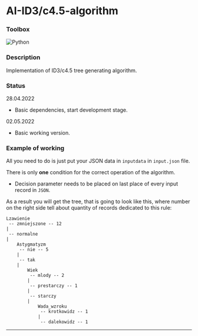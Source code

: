 # AI-ID3/c4.5-algorithm

### Toolbox

![Python](https://img.shields.io/badge/python-3670A0?style=for-the-badge&logo=python&logoColor=ffdd54)

### Description
Implementation of ID3/c4.5 tree generating algorithm.

### Status

28.04.2022
- Basic dependencies, start development stage.

02.05.2022
- Basic working version.

### Example of working

All you need to do is just put your JSON data in `inputdata` in `input.json` file.

There is only **one** condition for the correct operation of the algorithm.

- Decision parameter needs to be placed on last place of every input record in `JSON`.

As a result you will get the tree, that is going to look like this, where number on the right side tell about quantity of records dedicated to this rule:

```
Lzawienie
 -- zmniejszone -- 12
|
 -- normalne
|
	Astygmatyzm
	 -- nie -- 5
	|
	 -- tak
	|
		Wiek
		 -- mlody -- 2
		|
		 -- prestarczy -- 1
		|
		 -- starczy
		|
			Wada_wzroku
			 -- krotkowidz -- 1
			|
			 -- dalekowidz -- 1
```

---
